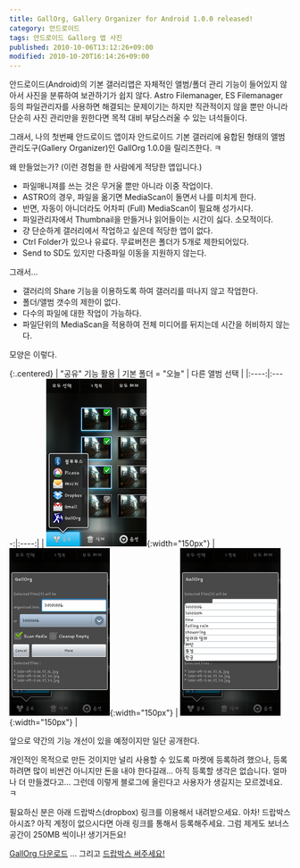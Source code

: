 ```yaml
---
title: GallOrg, Gallery Organizer for Android 1.0.0 released!
category: 안드로이드
tags: 안드로이드 Gallorg 앱 사진
published: 2010-10-06T13:12:26+09:00
modified: 2010-10-20T16:14:26+09:00
---
```

안드로이드(Android)의 기본 갤러리앱은 자체적인 앨범/폴더 관리 기능이 들어있지
않아서 사진을 분류하여 보관하기가 쉽지 않다. Astro Filemanager, ES Filemanager
등의 파일관리자를 사용하면 해결되는 문제이기는 하지만 직관적이지 않을 뿐만
아니라 단순히 사진 관리만을 원한다면 목적 대비 부담스러울 수 있는 녀석들이다.

그래서, 나의 첫번째 안드로이드 앱이자 안드로이드 기본 갤러리에 융합된 형태의
앨범관리도구(Gallery Organizer)인 GallOrg 1.0.0을 릴리즈한다. ㅋ

왜 만들었는가? (이런 경험을 한 사람에게 적당한 앱입니다.)

- 파일매니져를 쓰는 것은 무거울 뿐만 아니라 이중 작업이다.
- ASTRO의 경우, 파일을 옮기면 MediaScan이 돌면서 나를 미치게 한다.
- 반면, 자동이 아니더라도 어차피 (Full) MediaScan이 필요해 성가시다.
- 파일관리자에서 Thumbnail을 만들거나 읽어들이는 시간이 싫다. 소모적이다.
- 걍 단순하게 갤러리에서 작업하고 싶은데 적당한 앱이 없다.
- Ctrl Folder가 있으나 유료다. 무료버전은 폴더가 5개로 제한되어있다.
- Send to SD도 있지만 다중파일 이동을 지원하지 않는다.

그래서...

- 갤러리의 Share 기능을 이용하도록 하여 갤러리를 떠나지 않고 작업한다.
- 폴더/앨범 갯수의 제한이 없다.
- 다수의 파일에 대한 작업이 가능하다.
- 파일단위의 MediaScan을 적용하여 전체 미디어를 뒤지는데 시간을 허비하지 않는다.

모양은 이렇다.

{:.centered}
| "공유" 기능 활용 | 기본 폴더 = "오늘" | 다른 앨범 선택 |
|:----:|:----:|:----:|
| ![](/attachments/2010-10-06-gallorg-2-share.png){:width="150px"} | ![](/attachments/2010-10-06-gallorg-3-default.png){:width="150px"} | ![](/attachments/2010-10-06-gallorg-4-recent.png){:width="150px"} |

앞으로 약간의 기능 개선이 있을 예정이지만 일단 공개한다.

개인적인 목적으로 만든 것이지만 널리 사용할 수 있도록 마켓에 등록하려 했으나,
등록하려면 많이 비싼건 아니지만 돈을 내야 한다길래... 아직 등록할 생각은
없습니다. 얼마나 더 만들겠다고... 그런데 이렇게 블로그에 올린다고 사용자가
생길지는 모르겠네요. ㅋ

필요하신 분은 아래 드랍박스(dropbox) 링크를 이용해서 내려받으세요. 아차!
드랍박스 아시죠? 아직 계정이 없으시다면 아래 링크를 통해서 등록해주세요.
그럼 제게도 보너스 공간이 250MB 씩이나! 생기거든요!

[GallOrg 다운로드](http://db.tt/Vr4HXIA "최신버전 내려받기")&nbsp;...
그리고 [드랍박스 써주세요!](http://db.tt/ZlszHs4 "[http://db.tt/ZlszHs4]로 이동합니다.")

